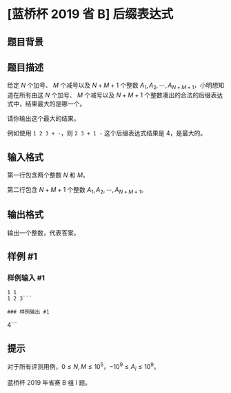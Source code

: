 # [蓝桥杯 2019 省 B] 后缀表达式

## 题目背景



## 题目描述

给定 $N$ 个加号、 $M$ 个减号以及 $N+M+1$ 个整数 $A_1,A_2,\cdots,A_{N+M+1}$，小明想知道在所有由这 $N$ 个加号、 $M$ 个减号以及 $N+M+1$ 个整数凑出的合法的后缀表达式中，结果最大的是哪一个。

请你输出这个最大的结果。

例如使用 `1 2 3 + -`，则 `2 3 + 1 -` 这个后缀表达式结果是 $4$，是最大的。

## 输入格式

第一行包含两个整数 $N$ 和 $M$。

第二行包含 $N+M+1$ 个整数 $A_1,A_2,\cdots,A_{N+M+1}$。

## 输出格式

输出一个整数，代表答案。

## 样例 #1

### 样例输入 #1
```
1 1
1 2 3```

### 样例输出 #1

```
4```

## 提示

对于所有评测用例，$0 \le N,M \le 10^5$，$-10^9 \le A_i \le 10^9$。

蓝桥杯 2019 年省赛 B 组 I 题。
